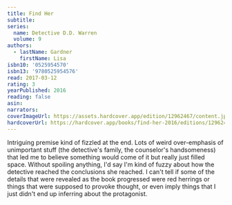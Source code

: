 ```yaml
---
title: Find Her
subtitle:
series:
  name: Detective D.D. Warren
  volume: 9
authors:
  - lastName: Gardner
    firstName: Lisa
isbn10: '0525954570'
isbn13: '9780525954576'
read: 2017-03-12
rating: 3
yearPublished: 2016
reading: false
asin:
narrators:
coverImageUrl: https://assets.hardcover.app/edition/12962467/content.jpeg
hardcoverUrl: https://hardcover.app/books/find-her-2016/editions/12962467
---
```


Intriguing premise kind of fizzled at the end. Lots of weird over-emphasis of unimportant stuff (the detective's family, the counselor's handsomeness) that led me to believe something would come of it but really just filled space. Without spoiling anything, I'd say I'm kind of fuzzy about how the detective reached the conclusions she reached. I can't tell if some of the details that were revealed as the book progressed were red herrings or things that were supposed to provoke thought, or even imply things that I just didn't end up inferring about the protagonist.
